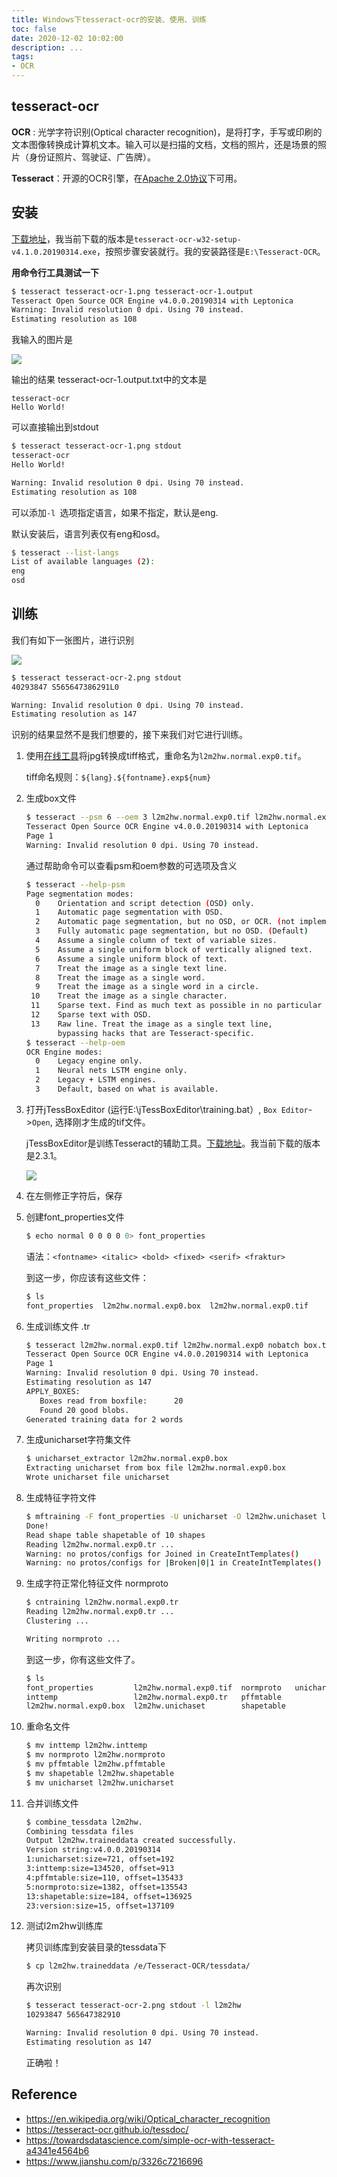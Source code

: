 ```yaml
---
title: Windows下tesseract-ocr的安装、使用、训练
toc: false
date: 2020-12-02 10:02:00
description: ...
tags:
- OCR
---
```


## tesseract-ocr

**OCR** : 光学字符识别(Optical character recognition)，是将打字，手写或印刷的文本图像转换成计算机文本。输入可以是扫描的文档，文档的照片，还是场景的照片（身份证照片、驾驶证、广告牌）。

**Tesseract**：开源的OCR引擎，在[Apache 2.0协议](http://www.apache.org/licenses/LICENSE-2.0)下可用。

## 安装

[下载地址](https://github.com/UB-Mannheim/tesseract/wiki)，我当前下载的版本是`tesseract-ocr-w32-setup-v4.1.0.20190314.exe`，按照步骤安装就行。我的安装路径是`E:\Tesseract-OCR`。

**用命令行工具测试一下**

```bash
$ tesseract tesseract-ocr-1.png tesseract-ocr-1.output
Tesseract Open Source OCR Engine v4.0.0.20190314 with Leptonica
Warning: Invalid resolution 0 dpi. Using 70 instead.
Estimating resolution as 108
```

我输入的图片是

![](/images/tesseract-ocr-1.png)

输出的结果 tesseract-ocr-1.output.txt中的文本是

```
tesseract-ocr
Hello World!
```

可以直接输出到stdout

```bash
$ tesseract tesseract-ocr-1.png stdout
tesseract-ocr
Hello World!

Warning: Invalid resolution 0 dpi. Using 70 instead.
Estimating resolution as 108
```

可以添加`-l `选项指定语言，如果不指定，默认是eng.

默认安装后，语言列表仅有eng和osd。

```bash
$ tesseract --list-langs
List of available languages (2):
eng
osd
```

## 训练

我们有如下一张图片，进行识别

![](/images/tesseract-ocr-2.png)

```bash
$ tesseract tesseract-ocr-2.png stdout
40293847 S565647386291L0

Warning: Invalid resolution 0 dpi. Using 70 instead.
Estimating resolution as 147
```

识别的结果显然不是我们想要的，接下来我们对它进行训练。

1. 使用[在线工具](https://cn.office-converter.com/tiff-converter)将jpg转换成tiff格式，重命名为`l2m2hw.normal.exp0.tif`。

   tiff命名规则：`${lang}.${fontname}.exp${num}`

2. 生成box文件

   ```bash
   $ tesseract --psm 6 --oem 3 l2m2hw.normal.exp0.tif l2m2hw.normal.exp0 makebox
   Tesseract Open Source OCR Engine v4.0.0.20190314 with Leptonica
   Page 1
   Warning: Invalid resolution 0 dpi. Using 70 instead.
   ```

   通过帮助命令可以查看psm和oem参数的可选项及含义

   ```bash
   $ tesseract --help-psm
   Page segmentation modes:
     0    Orientation and script detection (OSD) only.
     1    Automatic page segmentation with OSD.
     2    Automatic page segmentation, but no OSD, or OCR. (not implemented)
     3    Fully automatic page segmentation, but no OSD. (Default)
     4    Assume a single column of text of variable sizes.
     5    Assume a single uniform block of vertically aligned text.
     6    Assume a single uniform block of text.
     7    Treat the image as a single text line.
     8    Treat the image as a single word.
     9    Treat the image as a single word in a circle.
    10    Treat the image as a single character.
    11    Sparse text. Find as much text as possible in no particular order.
    12    Sparse text with OSD.
    13    Raw line. Treat the image as a single text line,
          bypassing hacks that are Tesseract-specific.
   $ tesseract --help-oem
   OCR Engine modes:
     0    Legacy engine only.
     1    Neural nets LSTM engine only.
     2    Legacy + LSTM engines.
     3    Default, based on what is available.
   ```

3. 打开jTessBoxEditor (运行E:\jTessBoxEditor\training.bat）, `Box Editor`->`Open`,  选择刚才生成的tif文件。

   jTessBoxEditor是训练Tesseract的辅助工具。[下载地址](http://vietocr.sourceforge.net/training.html)。我当前下载的版本是2.3.1。

   ![](/images/tesseract-ocr-4.png)

4. 在左侧修正字符后，保存

5. 创建font_properties文件

   ```bash
   $ echo normal 0 0 0 0 0> font_properties
   ```

   语法：`<fontname> <italic> <bold> <fixed> <serif> <fraktur>`

   到这一步，你应该有这些文件：

   ```bash
   $ ls
   font_properties  l2m2hw.normal.exp0.box  l2m2hw.normal.exp0.tif
   ```

6. 生成训练文件 .tr

   ```bash
   $ tesseract l2m2hw.normal.exp0.tif l2m2hw.normal.exp0 nobatch box.train
   Tesseract Open Source OCR Engine v4.0.0.20190314 with Leptonica
   Page 1
   Warning: Invalid resolution 0 dpi. Using 70 instead.
   Estimating resolution as 147
   APPLY_BOXES:
      Boxes read from boxfile:      20
      Found 20 good blobs.
   Generated training data for 2 words
   ```

7. 生成unicharset字符集文件

   ```bash
   $ unicharset_extractor l2m2hw.normal.exp0.box
   Extracting unicharset from box file l2m2hw.normal.exp0.box
   Wrote unicharset file unicharset
   ```

9. 生成特征字符文件

   ```bash
   $ mftraining -F font_properties -U unicharset -O l2m2hw.unichaset l2m2hw.normal.exp0.tr
   Done!
   Read shape table shapetable of 10 shapes
   Reading l2m2hw.normal.exp0.tr ...
   Warning: no protos/configs for Joined in CreateIntTemplates()
   Warning: no protos/configs for |Broken|0|1 in CreateIntTemplates()
   ```

10. 生成字符正常化特征文件 normproto

    ```bash
    $ cntraining l2m2hw.normal.exp0.tr
    Reading l2m2hw.normal.exp0.tr ...
    Clustering ...
    
    Writing normproto ...
    ```

    到这一步，你有这些文件了。

    ```bash
    $ ls
    font_properties         l2m2hw.normal.exp0.tif  normproto   unicharset
    inttemp                 l2m2hw.normal.exp0.tr   pffmtable
    l2m2hw.normal.exp0.box  l2m2hw.unichaset        shapetable
    ```

10. 重命名文件

    ```bash
    $ mv inttemp l2m2hw.inttemp
    $ mv normproto l2m2hw.normproto
    $ mv pffmtable l2m2hw.pffmtable
    $ mv shapetable l2m2hw.shapetable
    $ mv unicharset l2m2hw.unicharset
    ```

12. 合并训练文件

    ```bash
    $ combine_tessdata l2m2hw.
    Combining tessdata files
    Output l2m2hw.traineddata created successfully.
    Version string:v4.0.0.20190314
    1:unicharset:size=721, offset=192
    3:inttemp:size=134520, offset=913
    4:pffmtable:size=110, offset=135433
    5:normproto:size=1382, offset=135543
    13:shapetable:size=184, offset=136925
    23:version:size=15, offset=137109
    ```
    
12. 测试l2m2hw训练库

    拷贝训练库到安装目录的tessdata下

    ```bash
    $ cp l2m2hw.traineddata /e/Tesseract-OCR/tessdata/
    ```

    再次识别

    ```bash
    $ tesseract tesseract-ocr-2.png stdout -l l2m2hw
    10293847 565647382910
    
    Warning: Invalid resolution 0 dpi. Using 70 instead.
    Estimating resolution as 147
    ```

    正确啦！

## Reference

- https://en.wikipedia.org/wiki/Optical_character_recognition
- https://tesseract-ocr.github.io/tessdoc/
- https://towardsdatascience.com/simple-ocr-with-tesseract-a4341e4564b6
- https://www.jianshu.com/p/3326c7216696

